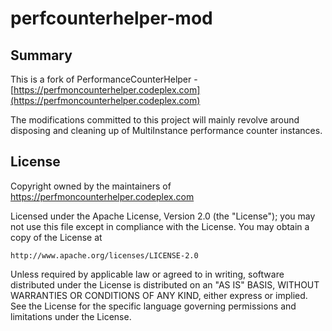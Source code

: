 perfcounterhelper-mod
=====================

Summary
-------
This is a fork of PerformanceCounterHelper - [https://perfmoncounterhelper.codeplex.com](https://perfmoncounterhelper.codeplex.com)

The modifications committed to this project will mainly revolve around disposing 
and cleaning up of MultiInstance performance counter instances.

License
-------
Copyright owned by the maintainers of https://perfmoncounterhelper.codeplex.com

Licensed under the Apache License, Version 2.0 (the "License");
you may not use this file except in compliance with the License.
You may obtain a copy of the License at

    http://www.apache.org/licenses/LICENSE-2.0

Unless required by applicable law or agreed to in writing, software
distributed under the License is distributed on an "AS IS" BASIS,
WITHOUT WARRANTIES OR CONDITIONS OF ANY KIND, either express or implied.
See the License for the specific language governing permissions and
limitations under the License.
